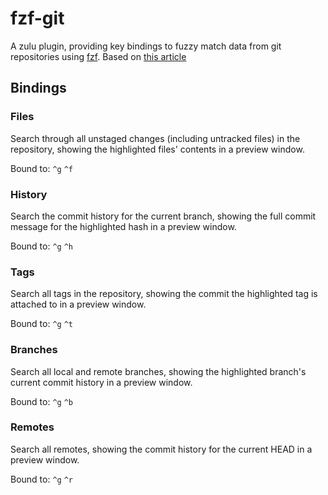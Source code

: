 # fzf-git

A zulu plugin, providing key bindings to fuzzy match data from git repositories
using [fzf](https://github.com/junegunn/fzf). Based on [this
article](http://junegunn.kr/2016/07/fzf-git/)

## Bindings

### Files

Search through all unstaged changes (including untracked files) in the
repository, showing the highlighted files' contents in a preview window.

Bound to: `^g` `^f`

### History

Search the commit history for the current branch, showing the full commit
message for the highlighted hash in a preview window.

Bound to: `^g` `^h`

### Tags

Search all tags in the repository, showing the commit the
highlighted tag is attached to in a preview window.

Bound to: `^g` `^t`

### Branches

Search all local and remote branches, showing the highlighted branch's current
commit history in a preview window.

Bound to: `^g` `^b`

### Remotes

Search all remotes, showing the commit history for the current HEAD in a preview window.

Bound to: `^g` `^r`
